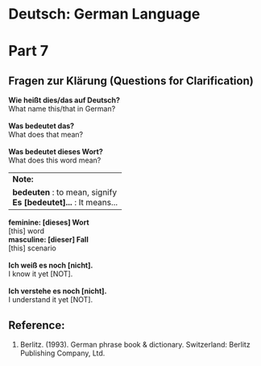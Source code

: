 # Deutsch: German Language
# Part 7
## Fragen zur Klärung (Questions for Clarification)
<b>Wie heißt dies/das auf Deutsch?</b><br/>
What name this/that in German?<br/>
<br/>
<b>Was bedeutet das?</b><br/>
What does that mean?<br/>
<br/>
<b>Was bedeutet dieses Wort?</b><br/>
What does this word mean?<br/>

<table>
  <tr>
     <td>
      <b>Note:</b>
    </td>
  </tr>
  <tr>
    <td>
      <b>bedeuten</b> : to mean, signify<br/>
      <b>Es [bedeutet]...</b> : It means...<br/>      
    </td>
  </tr>
</table>

<b>feminine: [dieses] Wort</b><br/>
[this] word<br/>
<b>masculine: [dieser] Fall</b><br/>
[this] scenario<br/>
<br/>
<b>Ich weiß es noch [nicht].</b><br/>
I know it yet [NOT].<br/>
<br/>
<b>Ich verstehe es noch [nicht].</b><br/>
I understand it yet [NOT].<br/>

## Reference:
1) Berlitz. (1993). German phrase book & dictionary. Switzerland: Berlitz Publishing Company, Ltd.<br/>

